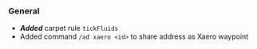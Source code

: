 ### General

- ***Added*** carpet rule `tickFluids`
- Added command `/ad xaero <id>` to share address as Xaero waypoint
